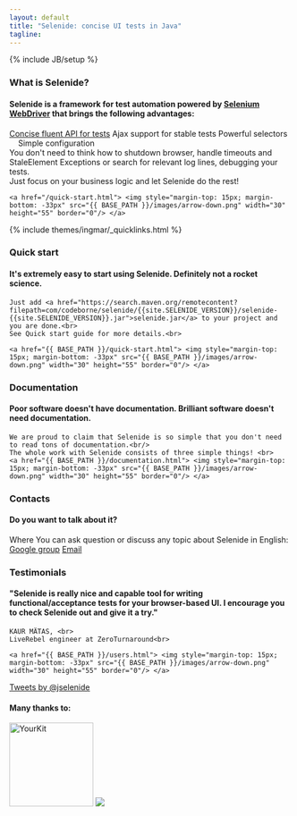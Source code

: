 ```yaml
---
layout: default
title: "Selenide: concise UI tests in Java"
tagline:
---
```

{% include JB/setup %}

<script>
  $(function(){
    function showNewsLine(newsLine) {
      newsLine.effect( "slide", "slow" );
      newsLine.effect( "shake", "slow" );
    }

    $("header .news .news-line").each(function(i, newsLine) {
      setTimeout(function() {
        showNewsLine($(newsLine));
      }, 500 + i * 1000);
    });
  });
</script>

<div class="short wiki">
  <div class="wrapper-color-content">
    <h3>What is Selenide?</h3>
    <h4>Selenide is a framework for test automation powered by <a href="https://docs.seleniumhq.org/projects/webdriver/" target="_blank">Selenium WebDriver</a> that brings the following advantages:</h4>
    <div class="highlights">
      <a href="/documentation.html">Concise fluent API for tests</a>
      <span>Ajax support for stable tests</span>
      <span>Powerful selectors</span>
      <span>Simple configuration</span>
    </div>
    You don't need to think how to shutdown browser, handle timeouts and StaleElement Exceptions or search for relevant log lines, debugging your tests.<br>
    Just focus on your business logic and let Selenide do the rest!<br>

    <a href="/quick-start.html"> <img style="margin-top: 15px; margin-bottom: -33px" src="{{ BASE_PATH }}/images/arrow-down.png" width="30" height="55" border="0"/> </a>
  </div>
</div>

{% include themes/ingmar/_quicklinks.html %}


<div class="short howto">
  <div class="wrapper-color-content">
    <h3>Quick start</h3>
    <h4>It's extremely easy to start using Selenide. Definitely not a rocket science.</h4>

    Just add <a href="https://search.maven.org/remotecontent?filepath=com/codeborne/selenide/{{site.SELENIDE_VERSION}}/selenide-{{site.SELENIDE_VERSION}}.jar">selenide.jar</a> to your project and you are done.<br>
    See Quick start guide for more details.<br>

    <a href="{{ BASE_PATH }}/quick-start.html"> <img style="margin-top: 15px; margin-bottom: -33px" src="{{ BASE_PATH }}/images/arrow-down.png" width="30" height="55" border="0"/> </a>
  </div>
</div>

<div class="short docs">
  <div class="wrapper-color-content">
    <h3>Documentation</h3>
    <h4>Poor software <span class="bold">doesn't have</span> documentation.
    Brilliant software <span class="bold">doesn't need</span> documentation.</h4>

    We are proud to claim that Selenide is so simple that you don't need to read tons of documentation.<br/>
    The whole work with Selenide consists of three simple things! <br>
    <a href="{{ BASE_PATH }}/documentation.html"> <img style="margin-top: 15px; margin-bottom: -33px" src="{{ BASE_PATH }}/images/arrow-down.png" width="30" height="55" border="0"/> </a>
  </div>
</div>

<div class="short feedback">
<div class="wrapper-color-content">

  <h3>Contacts</h3>
  <h4>Do you want to talk about it?</h4>

  <div>Where You can ask question or discuss any topic about Selenide in English:</div>
  <div class="highlights">
    <a href="mailto:selenide@googlegroups.com">Google group</a>
    <a href="mailto:info@selenide.org">Email</a>
  </div>

</div></div>

<div class="short testimonials">
  <div class="wrapper-color-content">
    <h3>Testimonials</h3>
    <h4>"Selenide is really nice and capable tool for writing functional/acceptance tests for your browser-based UI. I encourage you to check Selenide out and give it a try."</h4>

    KAUR MÄTAS, <br>
    LiveRebel engineer at ZeroTurnaround<br>

    <a href="{{ BASE_PATH }}/users.html"> <img style="margin-top: 15px; margin-bottom: -33px" src="{{ BASE_PATH }}/images/arrow-down.png" width="30" height="55" border="0"/> </a>
  </div>
</div>

<div class="short">
  <a class="twitter-timeline" href="https://twitter.com/jselenide" data-widget-id="397446026996359168">Tweets by @jselenide</a>
  <script>
    $(function() {
      !function(d,s,id){var js,fjs=d.getElementsByTagName(s)[0],p=/^http:/.test(d.location)?'http':'https';if(!d.getElementById(id)){js=d.createElement(s);js.id=id;js.src=p+"://platform.twitter.com/widgets.js";fjs.parentNode.insertBefore(js,fjs);}}(document,"script","twitter-wjs");
    });
    </script>
</div>

<a name="thanks"></a>
<div class="short thanks">
  <h4>Many thanks to:</h4>
  <img src="{{BASE_PATH}}/images/yourkit.png" target="_blank" alt="YourKit" style="width: 150px;"/>
  <img src="https://www.browserstack.com/images/mail/browserstack-logo-footer.png"/>
</div>
